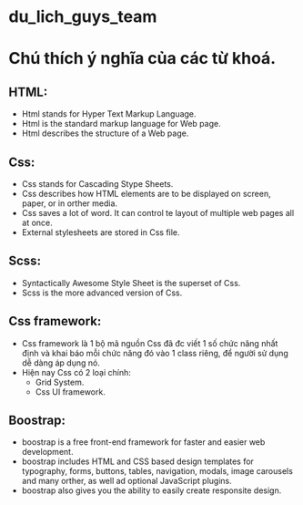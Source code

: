 # du_lich_guys_team

# Chú thích ý nghĩa của các từ khoá.

## HTML:
-   Html stands for Hyper Text Markup Language.
-   Html is the standard markup language for Web page. 
-   Html describes the structure of a Web page.

## Css:
-   Css stands for Cascading Stype Sheets.
-   Css describes how HTML elements are to be displayed on screen, paper, or in orther media.
-   Css saves a lot of word. It can control te layout of multiple web pages all at once.
-   External stylesheets are stored in Css file.

## Scss:
-   Syntactically Awesome Style Sheet is the superset of Css.
-   Scss is the more advanced version of Css.

## Css framework:
-   Css framework là 1 bộ mã nguồn Css đã đc viết 1 số chức năng nhất định và khai báo mỗi chức năng đó vào 1 class riêng, để người sử dụng dễ dàng áp dụng nó.
-   Hiện nay Css có 2 loại chính: 
    + Grid System.
    + Css UI framework.

## Boostrap:
-   boostrap is a free front-end framework for faster and easier web development.
-   boostrap includes HTML and CSS based design templates for typography, forms, buttons, tables, navigation, modals, image carousels and many orther, as well ad optional JavaScript plugins.
-   boostrap also gives you the ability to easily create responsite design.
